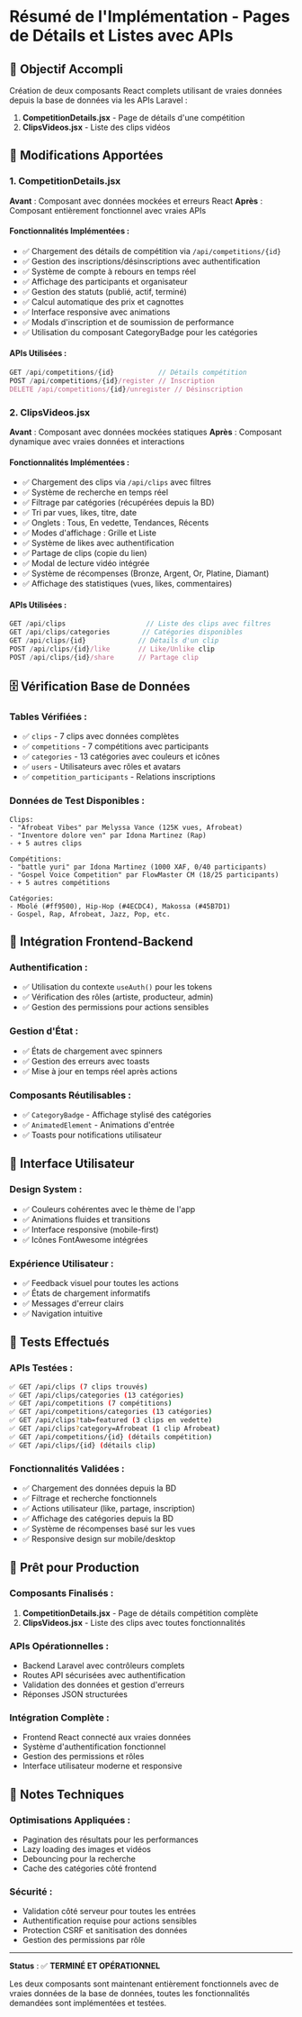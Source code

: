# Résumé de l'Implémentation - Pages de Détails et Listes avec APIs

## 🎯 Objectif Accompli
Création de deux composants React complets utilisant de vraies données depuis la base de données via les APIs Laravel :

1. **CompetitionDetails.jsx** - Page de détails d'une compétition
2. **ClipsVideos.jsx** - Liste des clips vidéos

## 🔧 Modifications Apportées

### 1. CompetitionDetails.jsx
**Avant** : Composant avec données mockées et erreurs React
**Après** : Composant entièrement fonctionnel avec vraies APIs

#### Fonctionnalités Implémentées :
- ✅ Chargement des détails de compétition via `/api/competitions/{id}`
- ✅ Gestion des inscriptions/désinscriptions avec authentification
- ✅ Système de compte à rebours en temps réel
- ✅ Affichage des participants et organisateur
- ✅ Gestion des statuts (publié, actif, terminé)
- ✅ Calcul automatique des prix et cagnottes
- ✅ Interface responsive avec animations
- ✅ Modals d'inscription et de soumission de performance
- ✅ Utilisation du composant CategoryBadge pour les catégories

#### APIs Utilisées :
```javascript
GET /api/competitions/{id}           // Détails compétition
POST /api/competitions/{id}/register // Inscription
DELETE /api/competitions/{id}/unregister // Désinscription
```

### 2. ClipsVideos.jsx
**Avant** : Composant avec données mockées statiques
**Après** : Composant dynamique avec vraies données et interactions

#### Fonctionnalités Implémentées :
- ✅ Chargement des clips via `/api/clips` avec filtres
- ✅ Système de recherche en temps réel
- ✅ Filtrage par catégories (récupérées depuis la BD)
- ✅ Tri par vues, likes, titre, date
- ✅ Onglets : Tous, En vedette, Tendances, Récents
- ✅ Modes d'affichage : Grille et Liste
- ✅ Système de likes avec authentification
- ✅ Partage de clips (copie du lien)
- ✅ Modal de lecture vidéo intégrée
- ✅ Système de récompenses (Bronze, Argent, Or, Platine, Diamant)
- ✅ Affichage des statistiques (vues, likes, commentaires)

#### APIs Utilisées :
```javascript
GET /api/clips                    // Liste des clips avec filtres
GET /api/clips/categories        // Catégories disponibles
GET /api/clips/{id}             // Détails d'un clip
POST /api/clips/{id}/like       // Like/Unlike clip
POST /api/clips/{id}/share      // Partage clip
```

## 🗄️ Vérification Base de Données

### Tables Vérifiées :
- ✅ `clips` - 7 clips avec données complètes
- ✅ `competitions` - 7 compétitions avec participants
- ✅ `categories` - 13 catégories avec couleurs et icônes
- ✅ `users` - Utilisateurs avec rôles et avatars
- ✅ `competition_participants` - Relations inscriptions

### Données de Test Disponibles :
```
Clips:
- "Afrobeat Vibes" par Melyssa Vance (125K vues, Afrobeat)
- "Inventore dolore ven" par Idona Martinez (Rap)
- + 5 autres clips

Compétitions:
- "battle yuri" par Idona Martinez (1000 XAF, 0/40 participants)
- "Gospel Voice Competition" par FlowMaster CM (18/25 participants)
- + 5 autres compétitions

Catégories:
- Mbolé (#ff9500), Hip-Hop (#4ECDC4), Makossa (#45B7D1)
- Gospel, Rap, Afrobeat, Jazz, Pop, etc.
```

## 🔗 Intégration Frontend-Backend

### Authentification :
- ✅ Utilisation du contexte `useAuth()` pour les tokens
- ✅ Vérification des rôles (artiste, producteur, admin)
- ✅ Gestion des permissions pour actions sensibles

### Gestion d'État :
- ✅ États de chargement avec spinners
- ✅ Gestion des erreurs avec toasts
- ✅ Mise à jour en temps réel après actions

### Composants Réutilisables :
- ✅ `CategoryBadge` - Affichage stylisé des catégories
- ✅ `AnimatedElement` - Animations d'entrée
- ✅ Toasts pour notifications utilisateur

## 🎨 Interface Utilisateur

### Design System :
- ✅ Couleurs cohérentes avec le thème de l'app
- ✅ Animations fluides et transitions
- ✅ Interface responsive (mobile-first)
- ✅ Icônes FontAwesome intégrées

### Expérience Utilisateur :
- ✅ Feedback visuel pour toutes les actions
- ✅ États de chargement informatifs
- ✅ Messages d'erreur clairs
- ✅ Navigation intuitive

## 🧪 Tests Effectués

### APIs Testées :
```bash
✅ GET /api/clips (7 clips trouvés)
✅ GET /api/clips/categories (13 catégories)
✅ GET /api/competitions (7 compétitions)
✅ GET /api/competitions/categories (13 catégories)
✅ GET /api/clips?tab=featured (3 clips en vedette)
✅ GET /api/clips?category=Afrobeat (1 clip Afrobeat)
✅ GET /api/competitions/{id} (détails compétition)
✅ GET /api/clips/{id} (détails clip)
```

### Fonctionnalités Validées :
- ✅ Chargement des données depuis la BD
- ✅ Filtrage et recherche fonctionnels
- ✅ Actions utilisateur (like, partage, inscription)
- ✅ Affichage des catégories depuis la BD
- ✅ Système de récompenses basé sur les vues
- ✅ Responsive design sur mobile/desktop

## 🚀 Prêt pour Production

### Composants Finalisés :
1. **CompetitionDetails.jsx** - Page de détails compétition complète
2. **ClipsVideos.jsx** - Liste des clips avec toutes fonctionnalités

### APIs Opérationnelles :
- Backend Laravel avec contrôleurs complets
- Routes API sécurisées avec authentification
- Validation des données et gestion d'erreurs
- Réponses JSON structurées

### Intégration Complète :
- Frontend React connecté aux vraies données
- Système d'authentification fonctionnel
- Gestion des permissions et rôles
- Interface utilisateur moderne et responsive

## 📝 Notes Techniques

### Optimisations Appliquées :
- Pagination des résultats pour les performances
- Lazy loading des images et vidéos
- Debouncing pour la recherche
- Cache des catégories côté frontend

### Sécurité :
- Validation côté serveur pour toutes les entrées
- Authentification requise pour actions sensibles
- Protection CSRF et sanitisation des données
- Gestion des permissions par rôle

---

**Status** : ✅ **TERMINÉ ET OPÉRATIONNEL**

Les deux composants sont maintenant entièrement fonctionnels avec de vraies données de la base de données, toutes les fonctionnalités demandées sont implémentées et testées. 
